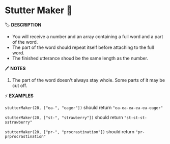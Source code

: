 # Stutter Maker 🙊

🏷️ **DESCRIPTION**

- You will receive a number and an array containing a full word and a part of the word.
- The part of the word should repeat itself before attaching to the full word.
- The finished utterance shoud be the same length as the number.

🖊️ **NOTES**

1. The part of the word doesn't always stay whole. Some parts of it may be cut off.

⚡ **EXAMPLES**

`stutterMaker(20, ["ea-", "eager"])` should return `"ea-ea-ea-ea-ea-eager"`

`stutterMaker(20, ["st-", "strawberry"])` should return `"st-st-st-sstrawberry"`

`stutterMaker(20, ["pr-", "procrastination"])` should return `"pr-prprocrastination"`
